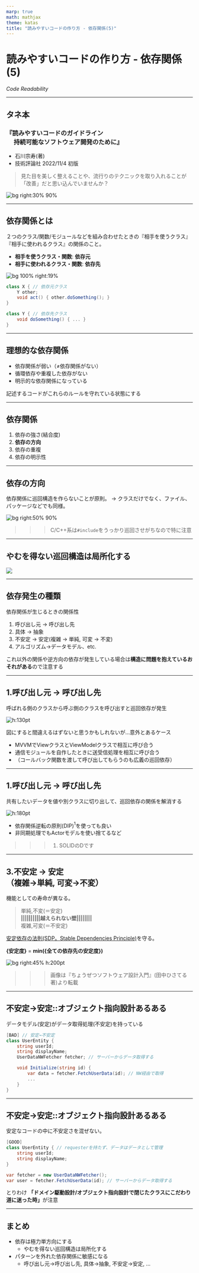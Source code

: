 ```yaml
---
marp: true
math: mathjax
theme: katas
title: "読みやすいコードの作り方 - 依存関係(5)"
---
```

<!-- 
size: 16:9
paginate: true
-->
<!-- header: 勉強会# ― エンジニアとしての解像度を高めるための勉強会-->

# 読みやすいコードの作り方 - 依存関係(5)

_Code Readability_

---

## タネ本

### 『読みやすいコードのガイドライン<br>　 持続可能なソフトウェア開発のために』

- 石川宗寿(著)
- 技術評論社 2022/11/4 初版

> 見た目を美しく整えることや、流行りのテクニックを取り入れることが「改善」だと思い込んでいませんか？

![bg right:30% 90%](assets/12-book.jpg)

---

## 依存関係とは

２つのクラス/関数/モジュールなどを組み合わせたときの『相手を使うクラス』『相手に使われるクラス』の関係のこと。

- <b>相手を使うクラス・関数</b>: **依存元**
- <b>相手に使われるクラス・関数</b>: **依存先**

![bg 100% right:19%](https://kroki.io/nomnoml/svg/eNqLTs5JLC5WiKipidW1i4ZwIoEcLgB33Ajz)

```cs
class X { // 依存元クラス
    Y other;
    void act() { other.doSomething(); }
}

class Y { // 依存先クラス
    void doSomething() { ... }
}
```

<!-- クラスとして表現した場合の、依存元クラスXと依存先クラスYのその他の関係はこういうものもある

- XがプロパティとしてYのインスタンスを持つ(スライドのとおり)
- XのメソッドがYを引数として取るか、戻り値として返す
- Xの中でYのメンバー(メソッドやプロパティ)にアクセスする
- XがYを継承している
 -->

---
 
 ## 理想的な依存関係

- 依存関係が弱い（≠依存関係がない）
- 循環依存や重複した依存がない
- 明示的な依存関係になっている

記述するコードがこれらのルールを守れている状態にする

<!-- 派生開発や未知のコード・スキル不足などで「必要最小限の変更」を繰り返していると依存関係が簡単に崩れていく -->

---

## 依存関係

1. 依存の強さ(結合度)
1. **依存の方向**
1. 依存の重複
1. 依存の明示性

<!--
今回と次回の話は、具体的なコード例を取り出して説明するのではなく、クラス図やモジュール構成図を使った抽象的な話が多い。

つまり直接役立つという話よりは、色んな場面でじんわり役立つ話になるので、自分の仕事では似たような場面はないかなと思いを巡らせながら聞いてみてください。
-->

---

## 依存の方向

依存関係に巡回構造を作らないことが原則。
→ クラスだけでなく、ファイル、パッケージなどでも同様。

![bg right:50% 90%](./assets/33-cyclic_dependency.png)

>>> C/C++系は`#include`をうっかり巡回させがちなので特に注意

---

## やむを得ない巡回構造は局所化する

![](./assets/33-control_dependency.png)

---

## 依存発生の種類

依存関係が生じるときの関係性

1. 呼び出し元 → 呼び出し先
2. 具体 → 抽象
3. 不安定 → 安定(複雑 → 単純, 可変 → 不変)
5. アルゴリズム→データモデル、etc.

これ以外の関係や逆方向の依存が発生している場合は**構造に問題を抱えているおそれがある**ので注意する

---

## 1.呼び出し元 → 呼び出し先

呼ばれる側のクラスから呼ぶ側のクラスを呼び出すと巡回依存が発生

![h:130pt](./assets/33-caller_callee.png)

図にすると間違えるはずないと思うかもしれないが…意外とあるケース
- MVVMでViewクラスとViewModelクラスで相互に呼び合う
- 通信モジュールを自作したときに送受信処理を相互に呼び合う
- （コールバック関数を渡して呼び出してもらうのも広義の巡回依存）

---

## 1.呼び出し元 → 呼び出し先

共有したいデータを値や別クラスに切り出して、巡回依存の関係を解消する

![h:180pt](./assets/33-distill_commondata.png)

- 依存関係逆転の原則(DIP)$^1$を使っても良い
- 非同期処理でもActorモデルを使い捨てるなど

>>> 1. SOLIDのDです

---

## 3.不安定 → 安定<br>（複雑→単純, 可変→不変）

機能としての寿命が異なる。

> 単純,不変(＝安定) <br><b>||||||||||越えられない壁||||||||</b><br> 複雑,可変(＝不安定)

[安定依存の法則(SDP。Stable Dependencies Principle)](https://hirohitokato.github.io/DesigningKatas/02-practical/10-component-sdp.html)を守る。

**{安定度}** = **min({全ての依存先の安定度})**

![bg right:45% h:200pt](./assets/33-stable_dependency_principle.jpg)
>>> 画像は『ちょうぜつソフトウェア設計入門』(田中ひさてる著)より転載

<!-- https://hirohitokato.github.io/DesigningKatas/02-practical/10-component-sdp.html -->

---

## 不安定→安定::オブジェクト指向設計あるある

データモデル(安定)がデータ取得処理(不安定)を持っている

```cs
[BAD] // 安定→不安定
class UserEntity {
    string userId;
    string displayName;
    UserDataNWFetcher fetcher; // サーバーからデータ取得する

    void Initialize(string id) {
        var data = fetcher.FetchUserData(id); // NW経由で取得
        ...
    }
}
```

<!-- 初心者がデータとメソッドを一緒に持つ！と思って作り上げてしまうだけではなく、DDDをかじり始めた中級者も陥る罠なので要注意。 -->

---

## 不安定→安定::オブジェクト指向設計あるある

安定なコードの中に不安定さを混ぜない。

```cs
[GOOD]
class UserEntity { // requesterを持たず、データはデータとして管理
    string userId;
    string displayName;
}

var fetcher = new UserDataNWFetcher();
var user = fetcher.FetchUserData(id); // サーバーからデータ取得する

```

とりわけ
<b>「ドメイン駆動設計/オブジェクト指向設計で閉じたクラスにこだわり道に迷った時」</b>が注意

<!-- 初心者がデータとメソッドを一緒に持つ！と思って作り上げてしまうだけではなく、DDDをかじり始めた中級者も陥る罠なので要注意。 -->
<!-- 「データがメソッドを持ってはいけない」ではないので勘違いしないよう注意 -->

<!-- ドメイン駆動設計ではデータと処理をひとまとめにすることが求められていて、データとそれを扱う処理とを同じクラス（ドメインモデル）にまとめていくという視点がある。
ただしこれは、データを管理するという責務に閉じておくべきで、今回のようにファイルから読み込むとかいう責務を持ち込む必要はない。それは別のクラスに任せるべき。
実際に色々なドメイン駆動設計の説明にあるサンプルコードを見てみると、設定した値のバリデーションや、自分のクラスだけを使って判断/処理する程度のものばかりになっている。
なんでも持ち込もうとしないよう注意。

つまり単一責任の原則、関心の分離が最底辺にある。 -->

---

## まとめ

- 依存は極力単方向にする
    - やむを得ない巡回構造は局所化する
- パターンを外れた依存関係に敏感になる
    - 呼び出し元→呼び出し先, 具体→抽象, 不安定→安定, …
